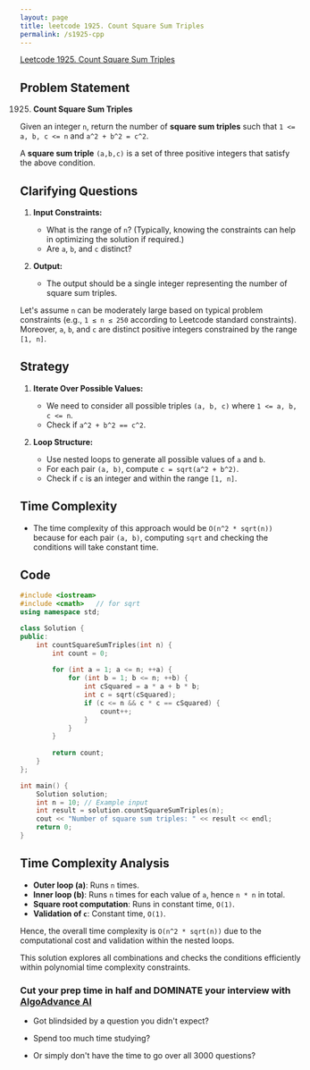 ```yaml
---
layout: page
title: leetcode 1925. Count Square Sum Triples
permalink: /s1925-cpp
---
```

[Leetcode 1925. Count Square Sum Triples](https://algoadvance.github.io/algoadvance/l1925)
## Problem Statement
1925. **Count Square Sum Triples**

Given an integer `n`, return the number of **square sum triples** such that `1 <= a, b, c <= n` and `a^2 + b^2 = c^2`.

A **square sum triple** `(a,b,c)` is a set of three positive integers that satisfy the above condition.

## Clarifying Questions
1. **Input Constraints:**
   - What is the range of `n`? (Typically, knowing the constraints can help in optimizing the solution if required.)
   - Are `a`, `b`, and `c` distinct?

2. **Output:**
   - The output should be a single integer representing the number of square sum triples.

Let's assume `n` can be moderately large based on typical problem constraints (e.g., `1 ≤ n ≤ 250` according to Leetcode standard constraints). Moreover, `a`, `b`, and `c` are distinct positive integers constrained by the range `[1, n]`.

## Strategy
1. **Iterate Over Possible Values:**
   - We need to consider all possible triples `(a, b, c)` where `1 <= a, b, c <= n`.
   - Check if `a^2 + b^2 == c^2`.

2. **Loop Structure:**
   - Use nested loops to generate all possible values of `a` and `b`.
   - For each pair `(a, b)`, compute `c = sqrt(a^2 + b^2)`.
   - Check if `c` is an integer and within the range `[1, n]`.

## Time Complexity
- The time complexity of this approach would be `O(n^2 * sqrt(n))` because for each pair `(a, b)`, computing `sqrt` and checking the conditions will take constant time.

## Code

```cpp
#include <iostream>
#include <cmath>   // for sqrt
using namespace std;

class Solution {
public:
    int countSquareSumTriples(int n) {
        int count = 0;
        
        for (int a = 1; a <= n; ++a) {
            for (int b = 1; b <= n; ++b) {
                int cSquared = a * a + b * b;
                int c = sqrt(cSquared);
                if (c <= n && c * c == cSquared) {
                    count++;
                }
            }
        }
        
        return count;
    }
};

int main() {
    Solution solution;
    int n = 10; // Example input
    int result = solution.countSquareSumTriples(n);
    cout << "Number of square sum triples: " << result << endl;
    return 0;
}
```

## Time Complexity Analysis
- **Outer loop (a)**: Runs `n` times.
- **Inner loop (b)**: Runs `n` times for each value of `a`, hence `n * n` in total.
- **Square root computation**: Runs in constant time, `O(1)`.
- **Validation of `c`**: Constant time, `O(1)`.

Hence, the overall time complexity is `O(n^2 * sqrt(n))` due to the computational cost and validation within the nested loops.

This solution explores all combinations and checks the conditions efficiently within polynomial time complexity constraints.


### Cut your prep time in half and DOMINATE your interview with [AlgoAdvance AI](https://algoAdvance.com)

- Got blindsided by a question you didn't expect?

- Spend too much time studying?

- Or simply don't have the time to go over all 3000 questions?

